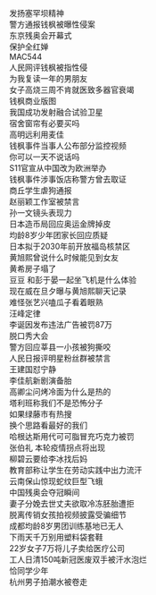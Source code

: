 发扬塞罕坝精神  
警方通报钱枫被曝性侵案  
东京残奥会开幕式  
保护全红婵  
MAC544  
人民网评钱枫被指性侵  
为我复读一年的男朋友  
女子高烧三周不肯就医致多器官衰竭  
钱枫商业版图  
我国成功发射融合试验卫星  
宿舍窗帘有必要买吗  
高明远利用麦佳  
钱枫事件当事人公布部分监控视频  
你可以一天不说话吗  
S11官宣从中国改为欧洲举办  
钱枫事件涉事饭店称警方曾去取证  
商丘学生虐狗通报  
赵丽颖工作室被禁言  
孙一文镜头表现力  
日本造币局回应奥运金牌掉皮  
均龄8岁少年团家长回应质疑  
日本拟于2030年前开放福岛核禁区  
黄旭熙曾说什么时候能见到女友  
黄希房子塌了  
豆豆 和彭于晏一起坐飞机是什么体验  
现在威在旦夕曝与黄旭熙聊天记录  
难怪张艺兴嗑瓜子看着眼熟  
汪峰定律  
李诞因发布违法广告被罚87万  
脱口秀大会  
警方回应莘县一小孩被狗撕咬  
人民日报评明星粉丝群被禁言  
王建国怼宁静  
李佳航新剧演备胎  
高卿尘问烤冷面为什么是热的  
塔利班称我们不是恐怖分子  
如果绿藤市有热搜  
换个思路看最好的我们  
哈根达斯用代可可脂冒充巧克力被罚  
张伯礼 本轮疫情拐点将出现  
柳碧云要给李冰找后妈  
教育部称让学生在劳动实践中出力流汗  
云南保山惊现蛇纹巨型飞蛾  
中国残奥会夺冠瞬间  
妻子分娩去世丈夫欲取冷冻胚胎遭拒  
脱离传销女孩拍视频披露受骗细节  
成都均龄8岁男团训练基地已无人  
下雨天千万别用塑料袋套鞋  
22岁女子7万将儿子卖给医疗公司  
工人日清150吨新冠医废双手被汗水泡烂  
恰同学少年  
杭州男子拍潮水被卷走  
